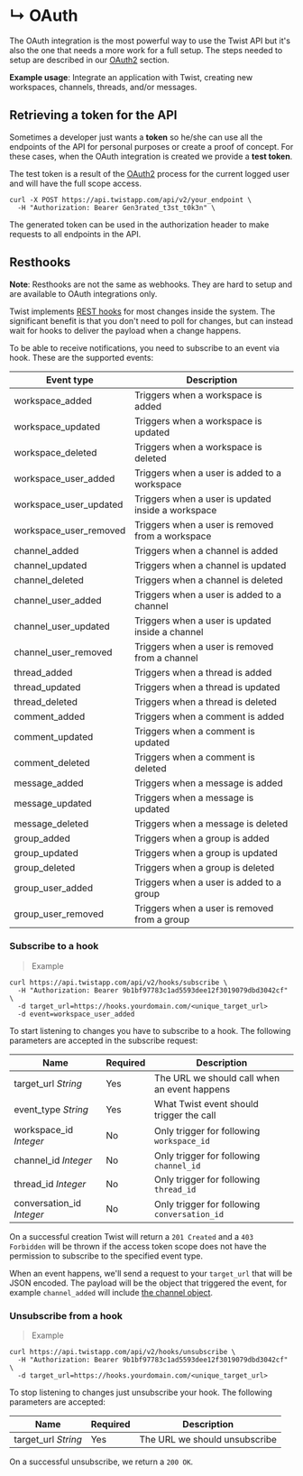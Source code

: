 # &#8627; OAuth

The OAuth integration is the most powerful way to use the Twist API
but it's also the one that needs a more work for a full setup. The
steps needed to setup are described in our [OAuth2](#oauth2) section.

**Example usage**: Integrate an application with Twist, creating new
workspaces, channels, threads, and/or messages.

## Retrieving a token for the API

Sometimes a developer just wants a **token** so he/she can use all the
endpoints of the API for personal purposes or create a proof of
concept. For these cases, when the OAuth integration is created we
provide a **test token**.

The test token is a result of the [OAuth2](#oauth2) process for the
current logged user and will have the full scope access. 

```shell
curl -X POST https://api.twistapp.com/api/v2/your_endpoint \
  -H "Authorization: Bearer Gen3rated_t3st_t0k3n" \
```

The generated token can be used in the authorization header to make
requests to all endpoints in the API.


## Resthooks

**Note**: Resthooks are not the same as webhooks. They are hard to
setup and are available to OAuth integrations only.

Twist implements [REST hooks](http://resthooks.org/) for most changes
inside the system. The significant benefit is that you don't need to
poll for changes, but can instead wait for hooks to deliver the
payload when a change happens.

To be able to receive notifications, you need to subscribe to an
event via hook. These are the supported events:


| Event type | Description |
| ---------- | ----------- |
| workspace_added | Triggers when a workspace is added |
| workspace_updated | Triggers when a workspace is updated |
| workspace_deleted | Triggers when a workspace is deleted |
| workspace_user_added | Triggers when a user is added to a workspace |
| workspace_user_updated | Triggers when a user is updated inside a workspace |
| workspace_user_removed | Triggers when a user is removed from a workspace |
| channel_added | Triggers when a channel is added |
| channel_updated | Triggers when a channel is updated |
| channel_deleted | Triggers when a channel is deleted |
| channel_user_added | Triggers when a user is added to a channel |
| channel_user_updated | Triggers when a user is updated inside a channel |
| channel_user_removed | Triggers when a user is removed from a channel |
| thread_added | Triggers when a thread is added |
| thread_updated | Triggers when a thread is updated |
| thread_deleted | Triggers when a thread is deleted |
| comment_added | Triggers when a comment is added |
| comment_updated | Triggers when a comment is updated |
| comment_deleted | Triggers when a comment is deleted |
| message_added | Triggers when a message is added |
| message_updated | Triggers when a message is updated |
| message_deleted | Triggers when a message is deleted |
| group_added | Triggers when a group is added |
| group_updated | Triggers when a group is updated |
| group_deleted | Triggers when a group is deleted |
| group_user_added | Triggers when a user is added to a group |
| group_user_removed | Triggers when a user is removed from a group |


### Subscribe to a hook

> Example

```shell
curl https://api.twistapp.com/api/v2/hooks/subscribe \
  -H "Authorization: Bearer 9b1bf97783c1ad5593dee12f3019079dbd3042cf" \
  -d target_url=https://hooks.yourdomain.com/<unique_target_url>
  -d event=workspace_user_added
```

To start listening to changes you have to subscribe to a hook. The following
parameters are accepted in the subscribe request:

| Name | Required | Description |
| --- | --- | --- |
| target_url *String* | Yes | The URL we should call when an event happens |
| event_type *String* | Yes | What Twist event should trigger the call |
| workspace_id *Integer* | No | Only trigger for following `workspace_id` |
| channel_id *Integer* | No | Only trigger for following `channel_id` |
| thread_id *Integer* | No | Only trigger for following `thread_id` |
| conversation_id *Integer* | No | Only trigger for following `conversation_id` |

On a successful creation Twist will return a `201 Created` and a `403
Forbidden` will be thrown if the access token scope does not have the
permission to subscribe to the specified event type.

When an event happens, we'll send a request to your `target_url` that
will be JSON encoded. The payload will be the object that triggered
the event, for example `channel_added` will
include [the channel object](#channels).


### Unsubscribe from a hook

> Example

```shell
curl https://api.twistapp.com/api/v2/hooks/unsubscribe \
  -H "Authorization: Bearer 9b1bf97783c1ad5593dee12f3019079dbd3042cf" \
  -d target_url=https://hooks.yourdomain.com/<unique_target_url>
```

To stop listening to changes just unsubscribe your hook. The following
parameters are accepted:

| Name | Required | Description |
| --- | --- | --- |
| target_url *String* | Yes | The URL we should unsubscribe |

On a successful unsubscribe, we return a `200 OK`.
